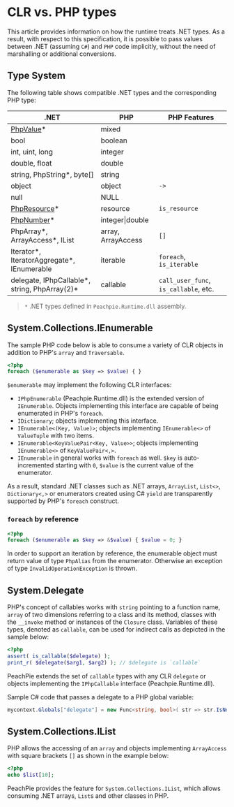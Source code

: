 # CLR vs. PHP types

This article provides information on how the runtime treats .NET types. As a result, with respect to this specification, it is possible to pass values between .NET (assuming `C#`) and `PHP` code implicitly, without the need of marshalling or additional conversions.

## Type System

The following table shows compatible .NET types and the corresponding PHP type:

.NET | PHP | PHP Features
--- | --- | ---
[PhpValue](../api/ref/phpvalue)\* | mixed | 
bool | boolean | 
int, uint, long | integer | 
double, float | double | 
string, PhpString\*, byte[] | string | 
object | object | `->`
null | NULL | 
[PhpResource](../api/ref/phpresource)\* | resource | `is_resource`
[PhpNumber](../api/ref/phpnumber])\* | integer\|double | 
PhpArray\*, ArrayAccess\*, IList | array, ArrayAccess | `[]`
Iterator\*, IteratorAggregate\*, IEnumerable | iterable | `foreach`, `is_iterable`
delegate, IPhpCallable\*, string, PhpArray(2)\* | callable | `call_user_func`, `is_callable`, etc.

> `*` .NET types defined in `Peachpie.Runtime.dll` assembly.

## System.Collections.IEnumerable

The sample PHP code below is able to consume a variety of CLR objects in addition to PHP's `array` and `Traversable`.

```php
<?php
foreach ($enumerable as $key => $value) { }
```

`$enumerable` may implement the following CLR interfaces:

- `IPhpEnumerable` (Peachpie.Runtime.dll) is the extended version of `IEnumerable`. Objects implementing this interface are capable of being enumerated in PHP's `foreach`.
- `IDictionary`; objects implementing this interface.
- `IEnumerable<(Key, Value)>`; objects implementing `IEnumerable<>` of `ValueTuple` with two items.
- `IEnumerable<KeyValuePair<Key, Value>>`; objects implementing `IEnumerable<>` of `KeyValuePair<,>`.
- `IEnumerable` in general works with `foreach` as well. `$key` is auto-incremented starting with `0`, `$value` is the current value of the enumerator.

As a result, standard .NET classes such as .NET arrays, `ArrayList`, `List<>`, `Dictionary<,>` or enumerators created using C# `yield` are transparently supported by PHP's `foreach` construct.

### `foreach` by reference

```php
<?php
foreach ($enumerable as $key => &$value) { $value = 0; }
```
In order to support an iteration by reference, the enumerable object must return value of type `PhpAlias` from the enumerator. Otherwise an exception of type `InvalidOperationException` is thrown.

## System.Delegate

PHP's concept of callables works with `string` pointing to a function name, `array` of two dimensions referring to a class and its method, classes with the `__invoke` method or instances of the `Closure` class. Variables of these types, denoted as `callable`, can be used for indirect calls as depicted in the sample below:

```php
<?php
assert( is_callable($delegate) );
print_r( $delegate($arg1, $arg2) ); // $delegate is `callable`
```

PeachPie extends the set of `callable` types with any CLR `delegate` or objects implementing the `IPhpCallable` interface (Peachpie.Runtime.dll).

Sample C# code that passes a delegate to a PHP global variable:
```c#
mycontext.Globals["delegate"] = new Func<string, bool>( str => str.IsNormalized() );
```

## System.Collections.IList

PHP allows the accessing of an `array` and objects implementing `ArrayAccess` with square brackets `[]` as shown in the example below:

```php
<?php
echo $list[10];
```

PeachPie provides the feature for `System.Collections.IList`, which allows consuming .NET arrays, `List`s and other classes in PHP.
